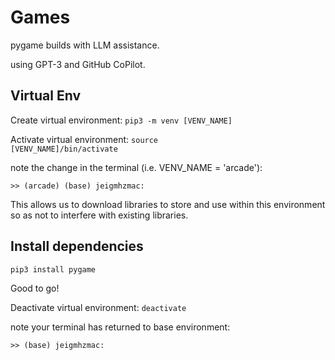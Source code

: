 # Games
pygame builds with LLM assistance. 

using GPT-3 and GitHub CoPilot.

## Virtual Env
Create virtual environment: <code>pip3 -m venv [VENV_NAME]</code>

Activate virtual environment: <code>source [VENV_NAME]/bin/activate</code>

note the change in the terminal (i.e. VENV_NAME = 'arcade'):

<code>>> (arcade) (base) jeigmhzmac: </code>

This allows us to download libraries to store and use within this environment so as not to interfere with existing libraries.

## Install dependencies
<code>pip3 install pygame</code>

Good to go!

Deactivate virtual environment: <code>deactivate</code>

note your terminal has returned to base environment: 

<code>>> (base) jeigmhzmac: </code>
